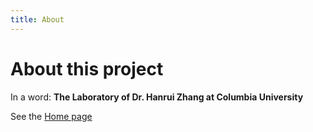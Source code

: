 ```yaml
---
title: About
---
```


# About this project

In a word: **The Laboratory of Dr. Hanrui Zhang at Columbia University**

See the [Home page](/hanruizhang/README.md)
